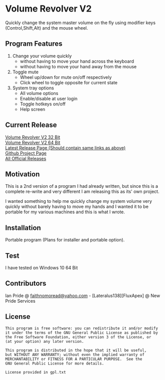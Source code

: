 # Volume Revolver V2
Quickly change the system master volume on the fly using modifier keys (Control,Shift,Alt) and the mouse wheel.

## Program Features
1.  Change your volume quickly
    - without having to move your hand across the keyboard
    - without having to move your hand away from the mouse
1. Toggle mute
    - Wheel up/down for mute on/off respectively
    - Click wheel to toggle opposite for current state
1. System tray options
    - All volume options
    - Enable/disable at user login
    - Toggle hotkeys on/off
    - Help screen

## Current Release
[Volume Revolver V2 32 Bit](https://github.com/Lateralus138/Volume-RevolverV2/releases/download/2.11.5.18/Volume.Revolver.V2.32bit.exe)<br />
[Volume Revolver V2 64 Bit](https://github.com/Lateralus138/Volume-RevolverV2/releases/download/2.11.5.18/Volume.Revolver.V2.64bit.exe)<br />
[Latest Release Page (Should contain same links as above)](https://github.com/Lateralus138/Volume-RevolverV2/releases/latest)<br />
[Github Project Page](https://github.com/Lateralus138/Volume-RevolverV2)<br />
[All Official Releases](https://lateralus138.github.io)
## Motivation
This is a 2nd version of a program I had already written, but since this is a complete re-write and very different I am releasing this as its' own project.

I wanted something to help me quickly change my system volume very quickly without barely having to move my hands and I wanted it to be portable for my various machines and this is what I wrote.  

## Installation
Portable program (Plans for installer and portable option).
## Test
I have tested on Windows 10 64 Bit
## Contributors
Ian Pride @ faithnomoread@yahoo.com - [Lateralus138][FluxApex] @ New Pride Services 
## License

	This program is free software: you can redistribute it and/or modify
    it under the terms of the GNU General Public License as published by
    the Free Software Foundation, either version 3 of the License, or
    (at your option) any later version.

    This program is distributed in the hope that it will be useful,
    but WITHOUT ANY WARRANTY; without even the implied warranty of
    MERCHANTABILITY or FITNESS FOR A PARTICULAR PURPOSE.  See the
    GNU General Public License for more details.

	License provided in gpl.txt